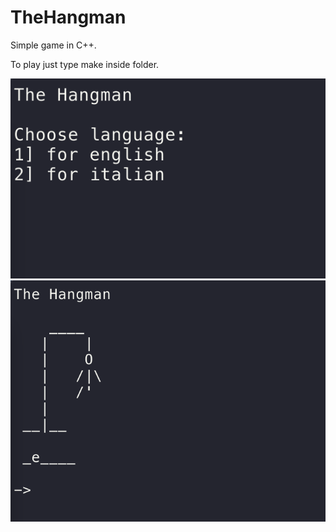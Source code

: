 # TheHangman
Simple game in C++.

To play just type make inside folder.

![alt text](https://github.com/Nysed17/TheHangman/blob/main/screenshot/1.png)
![alt text](https://github.com/Nysed17/TheHangman/blob/main/screenshot/2.png)
